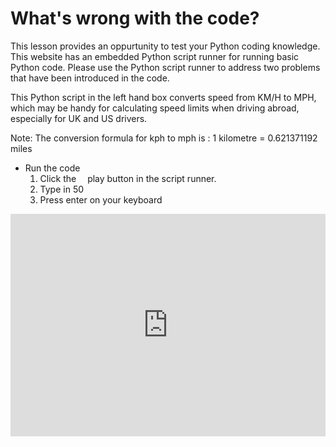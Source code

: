 # What's wrong with the code?

This lesson provides an oppurtunity to test your Python coding knowledge. This website has an embedded Python script runner for running basic Python code. Please use the Python script runner to address two problems that have been introduced in the code.

This Python script in the left hand box converts speed from KM/H to MPH, which may be handy for calculating speed limits when driving abroad, especially for UK and US drivers. 

Note: The conversion formula for kph to mph is : 1 kilometre = 0.621371192 miles

* Run the code
  1. Click the <img src="https://res.cloudinary.com/css-tricks/image/upload/c_scale,w_168,f_auto,q_auto/v1507227463/play-pause-in-css_5_eqomuf.png" width="10" height="10" /> play button in the script runner.
  2. Type in 50
  3. Press enter on your keyboard



<iframe src="https://trinket.io/embed/python/25cab9d5db" width="100%" height="356" frameborder="0" marginwidth="0" marginheight="0" allowfullscreen></iframe>
